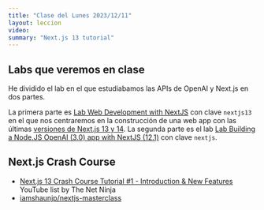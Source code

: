```yaml
---
title: "Clase del Lunes 2023/12/11"
layout: leccion
video: 
summary: "Next.js 13 tutorial"
---
```



## Labs que veremos en clase

He dividido el lab en el que estudiabamos las APIs de OpenAI y Next.js en dos partes. 

La primera parte es [Lab Web Development with NextJS](/practicas/nextjs13) con clave `nextjs13` en el que nos centraremos en la construcción de una web app con las últimas [versiones de Next.js 13 y 14](/nextjs/differences-13-14). La segunda parte es el lab [Lab Building a Node.JS OpenAI (3.0) app with NextJS (12.1)](/practicas/nextjs) con clave `nextjs`.

## Next.js Crash Course

* [Next.js 13 Crash Course Tutorial #1 - Introduction & New Features](https://www.youtube.com/watch?v=TJQbDPGzm0Y&list=PL4cUxeGkcC9jZIVqmy_QhfQdi6mzQvJnT) YouTube list by The Net Ninja
* [iamshaunjp/nextjs-masterclass](https://github.com/iamshaunjp/nextjs-masterclass/)

<!--
## JavaScript Mastery course

* [Next.js 14 Full Course 2023. Build and Deploy a Full Stack App Using the Official React Framework](https://www.youtube.com/watch?v=wm5gMKuwSYk&list=PL6QREj8te1P7gixBDSU8JLvQndTEEX3c3)

## Next.js 13 AI Prompt Sharing

* [adrianhajdin/project_next_13_ai_prompt_sharing](https://github.com/adrianhajdin/project_next_13_ai_prompt_sharing)
-->


